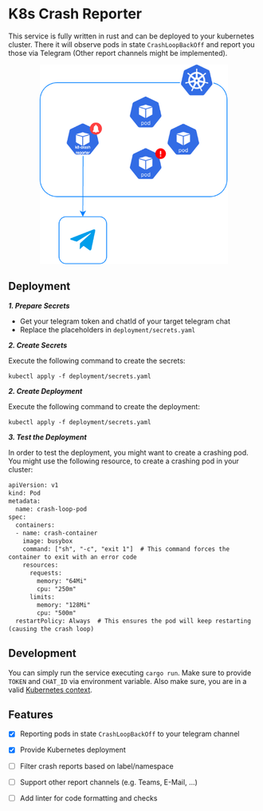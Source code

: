 
# K8s Crash Reporter

This service is fully written in rust and can be deployed to your 
kubernetes cluster. There it will observe pods in state ```CrashLoopBackOff```
and report you those via Telegram (Other report channels might be implemented).

<p align="center">
<img src="/assets/architecture.png" height="400" alt=""/>
</p>

## Deployment

***1. Prepare Secrets***

- Get your telegram token and chatId of your target telegram chat
- Replace the placeholders in ```deployment/secrets.yaml```

***2. Create Secrets***

Execute the following command to create the secrets:

```
kubectl apply -f deployment/secrets.yaml
```


***2. Create Deployment***

Execute the following command to create the deployment:

```
kubectl apply -f deployment/secrets.yaml
```

***3. Test the Deployment***

In order to test the deployment, you might want to create a crashing pod. 
You might use the following resource, to create a crashing pod in your cluster:

```
apiVersion: v1
kind: Pod
metadata:
  name: crash-loop-pod
spec:
  containers:
  - name: crash-container
    image: busybox
    command: ["sh", "-c", "exit 1"]  # This command forces the container to exit with an error code
    resources:
      requests:
        memory: "64Mi"
        cpu: "250m"
      limits:
        memory: "128Mi"
        cpu: "500m"
  restartPolicy: Always  # This ensures the pod will keep restarting (causing the crash loop)
```

## Development

You can simply run the service executing ```cargo run```. Make sure to provide ```TOKEN```
and ```CHAT_ID``` via environment variable. Also make sure, you are in a valid [Kubernetes context](https://kubernetes.io/docs/reference/kubectl/generated/kubectl_config/kubectl_config_current-context/).

## Features

- [x] Reporting pods in state ```CrashLoopBackOff``` to your telegram channel
- [x] Provide Kubernetes deployment
- [ ] Filter crash reports based on label/namespace
- [ ] Support other report channels (e.g. Teams, E-Mail, ...)
- [ ] Add linter for code formatting and checks


